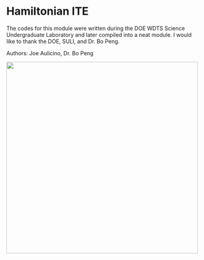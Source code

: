 <h1> Hamiltonian ITE </h1>

The codes for this module were written during the DOE WDTS Science Undergraduate Laboratory and later compiled into a neat module. I would like to thank the DOE, SULI, and Dr. Bo Peng.

Authors: Joe Aulicino, Dr. Bo Peng 

<img src=https://upload.wikimedia.org/wikipedia/en/thumb/1/17/Pacific_Northwest_National_Laboratory_logo.svg/1200px-Pacific_Northwest_National_Laboratory_logo.svg.png width="500px"/>
